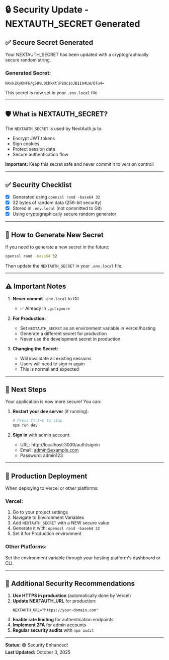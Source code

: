 # 🔒 Security Update - NEXTAUTH_SECRET Generated

## ✅ Secure Secret Generated

Your NEXTAUTH_SECRET has been updated with a cryptographically secure random string.

### Generated Secret:
```
NXvkZKyONF6/gS8vLQChkKtlPBUc1oJB1Im4LW/QTu4=
```

This secret is now set in your `.env.local` file.

---

## 🛡️ What is NEXTAUTH_SECRET?

The `NEXTAUTH_SECRET` is used by NextAuth.js to:
- Encrypt JWT tokens
- Sign cookies
- Protect session data
- Secure authentication flow

**Important:** Keep this secret safe and never commit it to version control!

---

## ✅ Security Checklist

- [x] Generated using `openssl rand -base64 32`
- [x] 32 bytes of random data (256-bit security)
- [x] Stored in `.env.local` (not committed to Git)
- [x] Using cryptographically secure random generator

---

## 🔄 How to Generate New Secret

If you need to generate a new secret in the future:

```bash
openssl rand -base64 32
```

Then update the `NEXTAUTH_SECRET` in your `.env.local` file.

---

## ⚠️ Important Notes

1. **Never commit** `.env.local` to Git
   - ✅ Already in `.gitignore`

2. **For Production:**
   - Set `NEXTAUTH_SECRET` as an environment variable in Vercel/hosting
   - Generate a different secret for production
   - Never use the development secret in production

3. **Changing the Secret:**
   - Will invalidate all existing sessions
   - Users will need to sign in again
   - This is normal and expected

---

## 🚀 Next Steps

Your application is now more secure! You can:

1. **Restart your dev server** (if running):
   ```bash
   # Press Ctrl+C to stop
   npm run dev
   ```

2. **Sign in** with admin account:
   - URL: http://localhost:3000/auth/signin
   - Email: admin@example.com
   - Password: admin123

---

## 📖 Production Deployment

When deploying to Vercel or other platforms:

### Vercel:
1. Go to your project settings
2. Navigate to Environment Variables
3. Add `NEXTAUTH_SECRET` with a NEW secure value
4. Generate it with: `openssl rand -base64 32`
5. Set it for Production environment

### Other Platforms:
Set the environment variable through your hosting platform's dashboard or CLI.

---

## 🔐 Additional Security Recommendations

1. **Use HTTPS in production** (automatically done by Vercel)
2. **Update NEXTAUTH_URL** for production:
   ```
   NEXTAUTH_URL="https://your-domain.com"
   ```
3. **Enable rate limiting** for authentication endpoints
4. **Implement 2FA** for admin accounts
5. **Regular security audits** with `npm audit`

---

**Status:** 🟢 Security Enhanced!  
**Last Updated:** October 3, 2025

